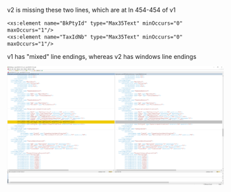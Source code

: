 v2 is missing these two lines, which are at ln 454-454 of v1

```
<xs:element name="BkPtyId" type="Max35Text" minOccurs="0" maxOccurs="1"/>
<xs:element name="TaxIdNb" type="Max35Text" minOccurs="0" maxOccurs="1"/>
```

v1 has "mixed" line endings, whereas v2 has windows line endings

![Screenshot solution (WinMerge)](solution%20(WinMerge).png "Screenshot solution (WinMerge)")